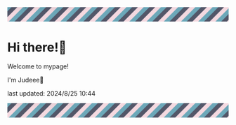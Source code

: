 <!-- Header image -->
<img src="./pokemon/pokemon_5.png" width="1000">

# Hi there!👋

Welcome to mypage!

I'm Judeee🐷

last updated: 2024/8/25 10:44

<!-- Footer image -->
<img src="./pokemon/pokemon_5.png" width="1000">
